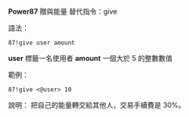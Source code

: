 **Power87** 贈與能量
替代指令：give

語法：
```
87!give user amount
```
__user__ 標籤一名使用者
__amount__ 一個大於 5 的整數數值

範例：
```
87!give <@user> 10
```
說明：
把自己的能量轉交給其他人，交易手續費是 30%。
